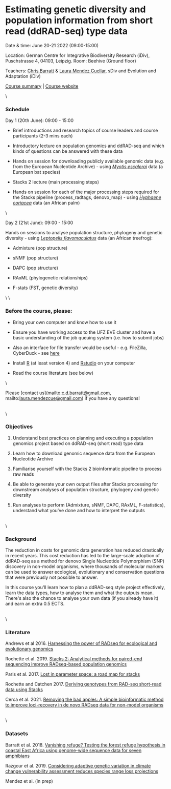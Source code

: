 # Estimating genetic diversity and population information from short read (ddRAD-seq) type data

Date & time: June 20-21 2022 (09:00-15:00)

Location: German Centre for Integrative Biodiversity Research (iDiv), Puschstrasse 4, 04103, Leipzig. Room: Beehive (Ground floor)

Teachers: [Chris Barratt](https://cd-barratt.github.io/) & [Laura Mendez Cuellar](https://www.idiv.de/en/profile/1062.html), sDiv and Evolution and Adaptation (iDiv)

[Course summary](https://www.idiv.de/en/ydiv/graduate-school/courses-and-events/estimating-genetic-diversity-and-population-information-from-short-read-ddrad-seq-type-data.html) | 
[Course website](https://cd-barratt.github.io/ddRAD-seq_workshop/)

\

### Schedule 
Day 1 (20th June): 09:00 - 15:00  

* Brief introductions and research topics of course leaders and course participants (2-3 mins each)

* Introductory lecture on population genomics and ddRAD-seq and which kinds of questions can be answered with these data

* Hands on session for downloading publicly available genomic data (e.g. from the European Nucleotide Archive) - using [*Myotis escalerai*](https://www.eurobats.org/about_eurobats/protected_bat_species/myotis_escalerai) data (a European bat species)

* Stacks 2 lecture (main processing steps)

* Hands on session for each of the major processing steps required for the Stacks pipeline (process_radtags, denovo_map) - using [*Hyphaene coriacea*](https://www.palmpedia.net/wiki/Hyphaene_coriacea) data (an African  palm)

\

Day 2 (21st June): 09:00 - 15:00 

Hands on sessions to analyse population structure, phylogeny and genetic diversity - using [*Leptopelis flavomaculatus*](https://amphibiaweb.org/species/3649) data (an African treefrog):

* Admixture (pop structure)

* sNMF (pop structure)

* DAPC (pop structure)

* RAxML (phylogenetic relationships)

* F-stats (FST, genetic diversity)

\ 
\

### Before the course, please:

* Bring your own computer and know how to use it

* Ensure you have working access to the UFZ EVE cluster and have a basic understanding of the job queuing system (i.e. how to submit jobs)

* Also an interface for file transfer would be useful - e.g. FileZilla, CyberDuck - see [here](https://portal.idiv.de/nextcloud/index.php/s/oyP3FSFfwnKwiy9)

* Install [R](https://cran.r-project.org/bin/) (at least version 4) and [Rstudio](https://www.rstudio.com/products/rstudio/download/#download) on your computer
* Read the course literature (see below)

\

Please [contact us](mailto:c.d.barratt@gmail.com, mailto:laura.mendezcue@gmail.com) if you have any questions!

\
\

### Objectives
1.	Understand best practices on planning and executing a population genomics project based on ddRAD-seq (short read) type data 

2.  Learn how to download genomic sequence data from the European Nucleotide Archive

3.	Familiarise yourself with the Stacks 2 bioinformatic pipeline to process raw reads 

4.	Be able to generate your own output files after Stacks processing for downstream analyses of population structure, phylogeny and genetic diversity

5.  Run analyses to perform (Admixture, sNMF, DAPC, RAxML, F-statistics), understand what you've done and how to interpret the outputs

\
\

### Background

The reduction in costs for genomic data generation has reduced drastically in recent years. This cost reduction has led to the large-scale adoption of ddRAD-seq as a method for denovo Single Nucleotide Polymorphism (SNP) discovery in non-model organisms, where thousands of molecular markers can be used to answer ecological, evolutionary and conservation questions that were previously not possible to answer.

In this course you'll learn how to plan a ddRAD-seq style project effectively, learn the data types, how to analyse them and what the outputs mean. There's also the chance to analyse your own data (if you already have it) and earn an extra 0.5 ECTS.

\
\


### Literature 

Andrews et al 2016. [Harnessing the power of RADseq for ecological and evolutionary genomics](https://www.nature.com/articles/nrg.2015.28)

Rochette et al. 2019. [Stacks 2: Analytical methods for paired-end sequencing improve RADseq-based population genomics](https://onlinelibrary.wiley.com/doi/abs/10.1111/mec.15253)

Paris et al. 2017. [Lost in parameter space: a road map for stacks](https://besjournals.onlinelibrary.wiley.com/doi/10.1111/2041-210X.12775)

Rochette and Catchen 2017. [Deriving genotypes from RAD-seq short-read data using Stacks](https://www.nature.com/articles/nprot.2017.123)

Cerca et al. 2021. [Removing the bad apples: A simple bioinformatic method to improve loci-recovery in de novo RADseq data for non-model organisms](https://besjournals.onlinelibrary.wiley.com/doi/full/10.1111/2041-210X.13562)

\
\

### Datasets

Barratt et al. 2018. [Vanishing refuge? Testing the forest refuge hypothesis in coastal East Africa using genome-wide sequence data for seven amphibians](https://onlinelibrary.wiley.com/doi/full/10.1111/mec.14862)

Razgour et al. 2019. [Considering adaptive genetic variation in climate change vulnerability assessment reduces species range loss projections](https://www.pnas.org/doi/10.1073/pnas.1820663116)

Mendez et al. (in prep)

